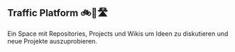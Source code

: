## Traffic Platform 🚲🚙🛣️

Ein Space mit Repositories, Projects und Wikis um Ideen zu diskutieren und neue Projekte auszuprobieren.
